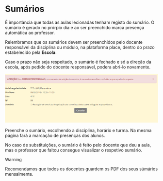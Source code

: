 ﻿# Sumários

É importância que todas as aulas lecionadas tenham registo do sumário. O sumário é gerado no prórpio dia e ao ser preenchido marca presença automática ao professor.  

Relembramos que os sumários devem ser preenchidos pelo docente responsável da disciplina ou módulo, na plataforma place, dentro do prazo estabelecido pela **Escola**.

Caso o prazo não seja respeitado, o sumário é fechado e só a direção da escola, após pedido do docente responsável, podera abri-lo novamente.

![Sumarios](../../images/Place21/Alunos/sumarios.PNG)

Preenche o sumário, escolhendo a disciplina, horário e turma. Na mesma página fará a marcação de presenças dos alunos.


No caso de substituições, o sumário é feito pelo docente que deu a aula, mas o professor que faltou consegue visualizar o respetivo sumário. 


> [!WARNING]  
> Recomendamos que todos os docentes guardem os PDF dos seus súmários mensalmente.